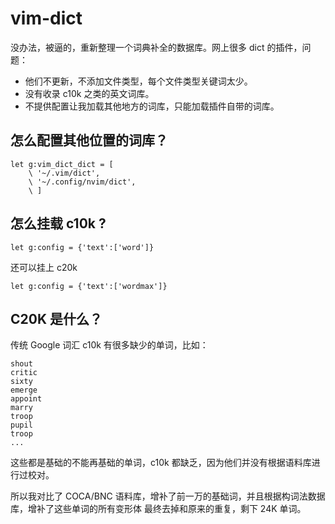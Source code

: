 # vim-dict

没办法，被逼的，重新整理一个词典补全的数据库。网上很多 dict 的插件，问题：

- 他们不更新，不添加文件类型，每个文件类型关键词太少。
- 没有收录 c10k 之类的英文词库。
- 不提供配置让我加载其他地方的词库，只能加载插件自带的词库。

## 怎么配置其他位置的词库？

```VimL
let g:vim_dict_dict = [
    \ '~/.vim/dict',
    \ '~/.config/nvim/dict',
    \ ]
```

## 怎么挂载 c10k ?

```VimL
let g:config = {'text':['word']}
```

还可以挂上 c20k

```VimL
let g:config = {'text':['wordmax']}
```


## C20K 是什么？

传统 Google 词汇 c10k 有很多缺少的单词，比如：

```
shout
critic
sixty
emerge
appoint
marry
troop
pupil
troop
...
```

这些都是基础的不能再基础的单词，c10k 都缺乏，因为他们并没有根据语料库进行过校对。

所以我对比了 COCA/BNC 语料库，增补了前一万的基础词，并且根据构词法数据库，增补了这些单词的所有变形体
最终去掉和原来的重复，剩下 24K 单词。